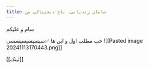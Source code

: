 ```yaml
---
title: سامان زندیانی، باغ دیجیتالی من
---
```


سام و علیکم

خب مطلب اول و این ها
✅سیسیسیسیسسی
![[Pasted image 20241113170443.png]]


[[لینک]]
